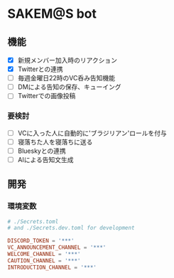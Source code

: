 # SAKEM@S bot

## 機能

- [x] 新規メンバー加入時のリアクション
- [x] Twitterとの連携
- [ ] 毎週金曜日22時のVC呑み告知機能
- [ ] DMによる告知の保存、キューイング
- [ ] Twitterでの画像投稿

### 要検討

- [ ] VCに入った人に自動的に'ブラジリアン'ロールを付与
- [ ] 寝落ちた人を寝落ちに送る
- [ ] Blueskyとの連携
- [ ] AIによる告知文生成

## 開発

### 環境変数

```toml
# ./Secrets.toml
# and ./Secrets.dev.toml for development

DISCORD_TOKEN = '***'
VC_ANNOUNCEMENT_CHANNEL = '***'
WELCOME_CHANNEL = '***'
CAUTION_CHANNEL = '***'
INTRODUCTION_CHANNEL = '***'
```
